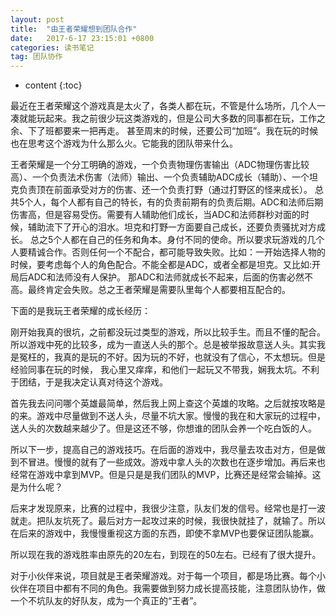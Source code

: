 ```yaml
---
layout: post
title:  "由王者荣耀想到团队合作"
date:   2017-6-17 23:15:01 +0800
categories: 读书笔记
tag: 团队协作
---
```


* content
{:toc}

最近在王者荣耀这个游戏真是太火了，各类人都在玩，不管是什么场所，几个人一凑就能玩起来。我之前很少玩这类游戏的，但是公司大多数的同事都在玩，工作之余、下了班都要来一把再走。
甚至周末的时候，还要公司“加班”。我在玩的时候也在思考这个游戏为什么那么火。它能我的团队带来什么。

王者荣耀是一个分工明确的游戏，一个负责物理伤害输出（ADC物理伤害比较高）、一个负责法术伤害（法师）输出、一个负责辅助ADC成长（辅助）、一个坦克负责顶在前面承受对方的伤害、还一个负责打野（通过打野区的怪来成长）。
总共5个人，每个人都有自己的特长，有的负责前期有的负责后期。ADC和法师后期伤害高，但是容易受伤。需要有人辅助他们成长，当ADC和法师群秒对面的时候，辅助流下了开心的泪水。坦克和打野一方面要自己成长，还要负责骚扰对方成长。
总之5个人都在自己的任务和角本。身付不同的使命。所以要求玩游戏的几个人要精诚合作。否则任何一个不配合，都可能导致失败。比如：一开始选择人物的时候，要考虑每个人的角色配合。不能全都是ADC，或者全都是坦克。又比如:开局后ADC和法师没有人保护。
那ADC和法师就成长不起来，后面的伤害必然不高。最终肯定会失败。总之王者荣耀是需要队里每个人都要相互配合的。

下面的是我玩王者荣耀的成长经历：

刚开始我真的很坑，之前都没玩过类型的游戏，所以比较手生。而且不懂的配合。所以游戏中死的比较多，成为一直送人头的那个。总是被举报故意送人头。其实我是冤枉的，我真的是玩的不好。因为玩的不好，也就没有了信心，不太想玩。但是经验同事在玩的时候，
我心里又痒痒，和他们一起玩又不带我，娴我太坑。不利于团结，于是我决定认真对待这个游戏。

首先我去问问哪个英雄最简单，然后我上网上查这个英雄的攻略。之后就按攻略是的来。游戏中尽量做到不送人头，尽量不坑大家。慢慢的我在和大家玩的过程中，送人头的次数越来越少了。但是这还不够，你想谁的团队会养一个吃白饭的人。

所以下一步，提高自己的游戏技巧。在后面的游戏中，我尽量去攻击对方，但是做到不冒进。慢慢的就有了一些成效。游戏中拿人头的次数也在逐步增加。再后来也经常在游戏中拿到MVP。但是只是是我们团队的MVP，比赛还是经常会输掉。这是为什么呢？

后来才发现原来，比赛的过程中，我很少注意，队友们发的信号。经常也是打一波就走。把队友坑死了。最后对方一起攻过来的时候，我很快就挂了，就输了。所以在后来的游戏中，我慢慢重视这方面的东西，即使不拿MVP也要保证团队能赢。

所以现在我的游戏胜率由原先的20左右，到现在的50左右。已经有了很大提升。

对于小伙伴来说，项目就是王者荣耀游戏。对于每一个项目，都是场比赛。每个小伙伴在项目中都有不同的角色。我需要做到努力成长提高技能，注意团队协作，做一个不坑队友的好队友，成为一个真正的“王者”。
